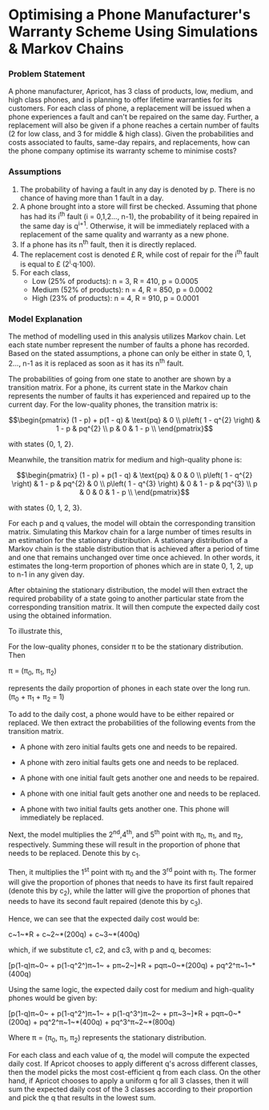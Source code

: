# Optimising a Phone Manufacturer's Warranty Scheme Using Simulations & Markov Chains

### Problem Statement
A phone manufacturer, Apricot, has 3 class of products, low, medium, and high class phones, and is planning to offer lifetime warranties for its customers. 
For each class of phone, a replacement will be issued when a phone experiences a fault and can't be repaired on the same day. Further, a replacement will 
also be given if a phone reaches a certain number of faults (2 for low class, and 3 for middle & high class). Given the probabilities and costs associated 
to faults, same-day repairs, and replacements, how can the phone company optimise its warranty scheme to minimise costs?

### Assumptions

1. The probability of having a fault in any day is denoted by p. There is no chance of having more than 1 fault in a day.
2. A phone brought into a store will first be checked. Assuming that phone has had its i<sup>th</sup> fault (i = 0,1,2..., n-1), the probability
    of it being repaired in the same day is q<sup>i+1</sup>. Otherwise, it will be immediately replaced with a replacement of the same quality and
    warranty as a new phone.
3. If a phone has its n<sup>th</sup> fault, then it is directly replaced.
4. The replacement cost is denoted £ R, while cost of repair for the i<sup>th</sup> fault is equal to £ (2<sup>i</sup>·q·100).
5. For each class,
    - Low (25% of products): n = 3, R = 410, p = 0.0005
    - Medium (52% of products): n = 4, R = 850, p = 0.0002
    - High (23% of products): n = 4, R = 910, p = 0.0001

### Model Explanation

The method of modelling used in this analysis utilizes Markov chain. Let
each state number represent the number of faults a phone has recorded.
Based on the stated assumptions, a phone can only be either in state 0,
1, 2..., n-1 as it is replaced as soon as it has its n<sup>th</sup> fault.

The probabilities of going from one state to another are shown by a
transition matrix. For a phone, its current state in the Markov chain
represents the number of faults it has experienced and repaired up to
the current day. For the low-quality phones, the transition matrix is:

$$\begin{pmatrix}
(1 - p) + p(1 - q) & \text{pq} & 0 \\
p\left( 1 - q^{2} \right) & 1 - p & pq^{2} \\
p & 0 & 1 - p \\
\end{pmatrix}$$

with states {0, 1, 2}.

Meanwhile, the transition matrix for medium and high-quality phone is:

$$\begin{pmatrix}
(1 - p) + p(1 - q) & \text{pq} & 0 & 0 \\
p\left( 1 - q^{2} \right) & 1 - p & pq^{2} & 0 \\
p\left( 1 - q^{3} \right) & 0 & 1 - p & pq^{3} \\
p & 0 & 0 & 1 - p \\
\end{pmatrix}$$

with states {0, 1, 2, 3}.

For each p and q values, the model will obtain the corresponding
transition matrix. Simulating this Markov chain for a large number of
times results in an estimation for the stationary distribution. A
stationary distribution of a Markov chain is the stable distribution
that is achieved after a period of time and one that remains unchanged
over time once achieved. In other words, it estimates the long-term
proportion of phones which are in state 0, 1, 2, up to n-1 in any given
day.

After obtaining the stationary distribution, the model will then extract
the required probability of a state going to another particular state
from the corresponding transition matrix. It will then compute the
expected daily cost using the obtained information.

To illustrate this,

For the low-quality phones, consider π to be the stationary
distribution. Then

π = (π<sub>0</sub>, π<sub>1</sub>, π<sub>2</sub>)

represents the daily proportion of phones in each state over the long
run. (π<sub>0</sub> + π<sub>1</sub> + π<sub>2</sub> = 1)

To add to the daily cost, a phone would have to be either repaired or
replaced. We then extract the probabilities of the following events from
the transition matrix.

-   A phone with zero initial faults gets one and needs to be repaired.

-   A phone with zero initial faults gets one and needs to be replaced.

-   A phone with one initial fault gets another one and needs to be
    repaired.

-   A phone with one initial fault gets another one and needs to be
    replaced.

-   A phone with two initial faults gets another one. This phone will
    immediately be replaced.

Next, the model multiplies the 2<sup>nd</sup>,4<sup>th</sup>, and 5<sup>th</sup> point with π<sub>0</sub>,
π<sub>1</sub>, and π<sub>2</sub>, respectively. Summing these will result in the
proportion of phone that needs to be replaced. Denote this by c<sub>1</sub>.

Then, it multiplies the 1<sup>st</sup> point with π<sub>0</sub> and the 3<sup>rd</sup> point with
π<sub>1</sub>. The former will give the proportion of phones that needs to have
its first fault repaired (denote this by c<sub>2</sub>), while the latter will
give the proportion of phones that needs to have its second fault
repaired (denote this by c<sub>3</sub>).

Hence, we can see that the expected daily cost would be:

c~1~\*R + c~2~\*(200q) + c~3~\*(400q)

which, if we substitute c1, c2, and c3, with p and q, becomes:

\[p(1-q)π~0~ + p(1-q^2^)π~1~ + pπ~2~\]\*R + pqπ~0~\*(200q) +
pq^2^π~1~\*(400q)

Using the same logic, the expected daily cost for medium and
high-quality phones would be given by:

\[p(1-q)π~0~ + p(1-q^2^)π~1~ + p(1-q^3^)π~2~ + pπ~3~\]\*R +
pqπ~0~\*(200q) + pq^2^π~1~\*(400q) + pq^3^π~2~\*(800q)

Where π = (π<sub>0</sub>, π<sub>1</sub>, π<sub>2</sub>) represents the stationary
distribution.

For each class and each value of q, the model will compute the expected
daily cost. If Apricot chooses to apply different q's across different
classes, then the model picks the most cost-efficient q from each class.
On the other hand, if Apricot chooses to apply a uniform q for all 3
classes, then it will sum the expected daily cost of the 3 classes
according to their proportion and pick the q that results in the lowest
sum.

